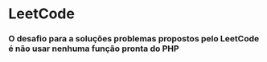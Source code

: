 # LeetCode

### O desafio para a soluções problemas propostos pelo LeetCode é não usar nenhuma função pronta do PHP
